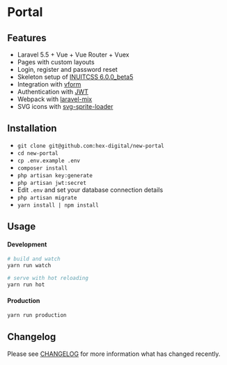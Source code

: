 # Portal

## Features

- Laravel 5.5 + Vue + Vue Router + Vuex
- Pages with custom layouts
- Login, register and password reset
- Skeleton setup of [INUITCSS 6.0.0_beta5](https://github.com/inuitcss/inuitcss)
- Integration with [vform](https://github.com/cretueusebiu/vform)
- Authentication with [JWT](https://github.com/tymondesigns/jwt-auth)
- Webpack with [laravel-mix](https://github.com/JeffreyWay/laravel-mix)
- SVG icons with [svg-sprite-loader](https://github.com/kisenka/svg-sprite-loader)

## Installation

- `git clone git@github.com:hex-digital/new-portal`
- `cd new-portal`
- `cp .env.example .env`
- `composer install`
- `php artisan key:generate`
- `php artisan jwt:secret`
- Edit `.env` and set your database connection details
- `php artisan migrate`
- `yarn install | npm install`

## Usage

#### Development

```bash
# build and watch
yarn run watch

# serve with hot reloading
yarn run hot
```

#### Production

```bash
yarn run production
```


## Changelog

Please see [CHANGELOG](CHANGELOG.md) for more information what has changed recently.
